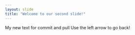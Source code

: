 ```yaml
---
layout: slide
title: "Welcome to our second slide!"
---
```

My new text for commit and pull
Use the left arrow to go back!

